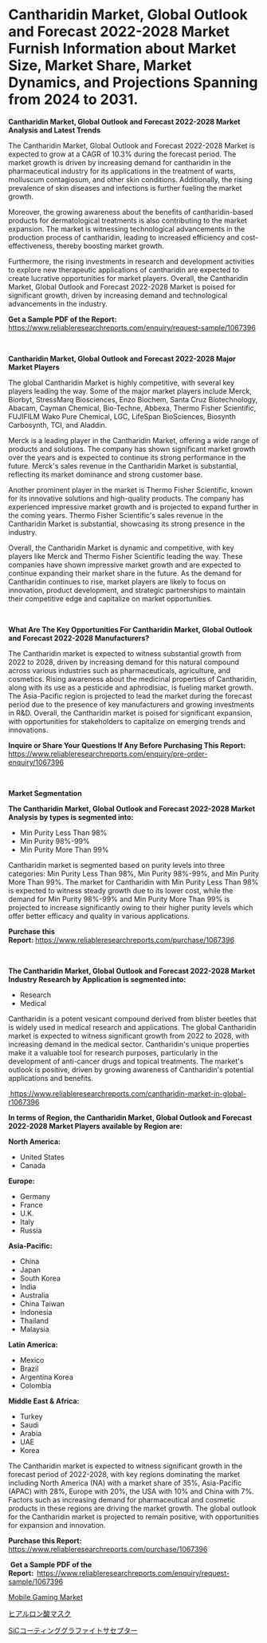 <p><h1>Cantharidin Market, Global Outlook and Forecast 2022-2028 Market Furnish Information about Market Size, Market Share, Market Dynamics, and Projections Spanning from 2024 to 2031.</h1></p><p><strong>Cantharidin Market, Global Outlook and Forecast 2022-2028 Market Analysis and Latest Trends</strong></p>
<p><p>The Cantharidin Market, Global Outlook and Forecast 2022-2028 Market is expected to grow at a CAGR of 10.3% during the forecast period. The market growth is driven by increasing demand for cantharidin in the pharmaceutical industry for its applications in the treatment of warts, molluscum contagiosum, and other skin conditions. Additionally, the rising prevalence of skin diseases and infections is further fueling the market growth.</p><p>Moreover, the growing awareness about the benefits of cantharidin-based products for dermatological treatments is also contributing to the market expansion. The market is witnessing technological advancements in the production process of cantharidin, leading to increased efficiency and cost-effectiveness, thereby boosting market growth.</p><p>Furthermore, the rising investments in research and development activities to explore new therapeutic applications of cantharidin are expected to create lucrative opportunities for market players. Overall, the Cantharidin Market, Global Outlook and Forecast 2022-2028 Market is poised for significant growth, driven by increasing demand and technological advancements in the industry.</p></p>
<p><strong>Get a Sample PDF of the Report:&nbsp;</strong> <a href="https://www.reliableresearchreports.com/enquiry/request-sample/1067396">https://www.reliableresearchreports.com/enquiry/request-sample/1067396</a></p>
<p>&nbsp;</p>
<p><strong>Cantharidin Market, Global Outlook and Forecast 2022-2028 Major Market Players</strong></p>
<p><p>The global Cantharidin Market is highly competitive, with several key players leading the way. Some of the major market players include Merck, Biorbyt, StressMarq Biosciences, Enzo Biochem, Santa Cruz Biotechnology, Abacam, Cayman Chemical, Bio-Techne, Abbexa, Thermo Fisher Scientific, FUJIFILM Wako Pure Chemical, LGC, LifeSpan BioSciences, Biosynth Carbosynth, TCI, and Aladdin.</p><p>Merck is a leading player in the Cantharidin Market, offering a wide range of products and solutions. The company has shown significant market growth over the years and is expected to continue its strong performance in the future. Merck's sales revenue in the Cantharidin Market is substantial, reflecting its market dominance and strong customer base.</p><p>Another prominent player in the market is Thermo Fisher Scientific, known for its innovative solutions and high-quality products. The company has experienced impressive market growth and is projected to expand further in the coming years. Thermo Fisher Scientific's sales revenue in the Cantharidin Market is substantial, showcasing its strong presence in the industry.</p><p>Overall, the Cantharidin Market is dynamic and competitive, with key players like Merck and Thermo Fisher Scientific leading the way. These companies have shown impressive market growth and are expected to continue expanding their market share in the future. As the demand for Cantharidin continues to rise, market players are likely to focus on innovation, product development, and strategic partnerships to maintain their competitive edge and capitalize on market opportunities.</p></p>
<p>&nbsp;</p>
<p><strong>What Are The Key Opportunities For Cantharidin Market, Global Outlook and Forecast 2022-2028 Manufacturers?</strong></p>
<p><p>The Cantharidin market is expected to witness substantial growth from 2022 to 2028, driven by increasing demand for this natural compound across various industries such as pharmaceuticals, agriculture, and cosmetics. Rising awareness about the medicinal properties of Cantharidin, along with its use as a pesticide and aphrodisiac, is fueling market growth. The Asia-Pacific region is projected to lead the market during the forecast period due to the presence of key manufacturers and growing investments in R&D. Overall, the Cantharidin market is poised for significant expansion, with opportunities for stakeholders to capitalize on emerging trends and innovations.</p></p>
<p><strong>Inquire or Share Your Questions If Any Before Purchasing This Report:</strong> <a href="https://www.reliableresearchreports.com/enquiry/pre-order-enquiry/1067396">https://www.reliableresearchreports.com/enquiry/pre-order-enquiry/1067396</a></p>
<p>&nbsp;</p>
<p><strong>Market Segmentation</strong></p>
<p><strong>The Cantharidin Market, Global Outlook and Forecast 2022-2028 Market Analysis by types is segmented into:</strong></p>
<p><ul><li>Min Purity Less Than 98%</li><li>Min Purity 98%-99%</li><li>Min Purity More Than 99%</li></ul></p>
<p><p>Cantharidin market is segmented based on purity levels into three categories: Min Purity Less Than 98%, Min Purity 98%-99%, and Min Purity More Than 99%. The market for Cantharidin with Min Purity Less Than 98% is expected to witness steady growth due to its lower cost, while the demand for Min Purity 98%-99% and Min Purity More Than 99% is projected to increase significantly owing to their higher purity levels which offer better efficacy and quality in various applications.</p></p>
<p><strong>Purchase this Report:&nbsp;</strong><a href="https://www.reliableresearchreports.com/purchase/1067396">https://www.reliableresearchreports.com/purchase/1067396</a></p>
<p>&nbsp;</p>
<p><strong>The Cantharidin Market, Global Outlook and Forecast 2022-2028 Market Industry Research by Application is segmented into:</strong></p>
<p><ul><li>Research</li><li>Medical</li></ul></p>
<p><p>Cantharidin is a potent vesicant compound derived from blister beetles that is widely used in medical research and applications. The global Cantharidin market is expected to witness significant growth from 2022 to 2028, with increasing demand in the medical sector. Cantharidin's unique properties make it a valuable tool for research purposes, particularly in the development of anti-cancer drugs and topical treatments. The market's outlook is positive, driven by growing awareness of Cantharidin's potential applications and benefits.</p></p>
<p><a href="https://www.reliableresearchreports.com/cantharidin-market-in-global-r1067396">&nbsp;https://www.reliableresearchreports.com/cantharidin-market-in-global-r1067396</a></p>
<p><strong>In terms of Region, the Cantharidin Market, Global Outlook and Forecast 2022-2028 Market Players available by Region are:</strong></p>
<p>
    <p> <strong> North America: </strong>
        <ul>
            <li>United States</li>
            <li>Canada</li>
        </ul>
        </p> 
    <p> <strong> Europe: </strong>
        <ul>
            <li>Germany</li>
            <li>France</li>
            <li>U.K.</li>
            <li>Italy</li>
            <li>Russia</li>
        </ul>
        </p> 
    <p> <strong> Asia-Pacific: </strong>
        <ul>
            <li>China</li>
            <li>Japan</li>
            <li>South Korea</li>
            <li>India</li>
            <li>Australia</li>
            <li>China Taiwan</li>
            <li>Indonesia</li>
            <li>Thailand</li>
            <li>Malaysia</li>
        </ul>
        </p> 
    <p> <strong> Latin America: </strong>
        <ul>
            <li>Mexico</li>
            <li>Brazil</li>
            <li>Argentina Korea</li>
            <li>Colombia</li>
        </ul>
        </p> 
    <p> <strong> Middle East & Africa: </strong>
        <ul>
            <li>Turkey</li>
            <li>Saudi</li>
            <li>Arabia</li>
            <li>UAE</li>
            <li>Korea</li>
        </ul>
    </p>
    </p>
<p><p>The Cantharidin market is expected to witness significant growth in the forecast period of 2022-2028, with key regions dominating the market including North America (NA) with a market share of 35%, Asia-Pacific (APAC) with 28%, Europe with 20%, the USA with 10% and China with 7%. Factors such as increasing demand for pharmaceutical and cosmetic products in these regions are driving the market growth. The global outlook for the Cantharidin market is projected to remain positive, with opportunities for expansion and innovation.</p></p>
<p><strong>Purchase this Report: </strong><a href="https://www.reliableresearchreports.com/purchase/1067396">https://www.reliableresearchreports.com/purchase/1067396</a></p>
<p>&nbsp;<strong>Get a Sample PDF of the Report:&nbsp;&nbsp;</strong><a href="https://www.reliableresearchreports.com/enquiry/request-sample/1067396">https://www.reliableresearchreports.com/enquiry/request-sample/1067396</a></p>
<p><strong></strong></p>
<p><p><a href="https://view.publitas.com/reportprime-1/mobile-gaming-market-insights-into-market-cagr-market-trends-and-growth-strategies/">Mobile Gaming Market</a></p><p><a href="https://github.com/reliezer65/Market-Research-Report-List-1/blob/main/270195686686.md">ヒアルロン酸マスク</a></p><p><a href="https://github.com/tanyaali3/Market-Research-Report-List-1/blob/main/865628286687.md">SiCコーティンググラファイトサセプター</a></p></p>